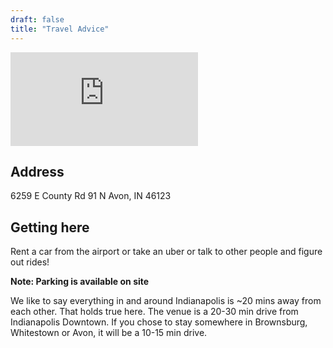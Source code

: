 ```yaml
---
draft: false
title: "Travel Advice"
---
```


<iframe class="google-map" style="border:0;" src="https://www.google.com/maps/embed?pb=!1m18!1m12!1m3!1d5988.827892632287!2d-3.7497530637098593!3d50.72189916227002!2m3!1f0!2f0!3f0!3m2!1i1024!2i768!4f13.1!3m3!1m2!1s0x486dac616bc30dc7%3A0x95241c452f2c9cec!2sEggbeer%20Farm!5e0!3m2!1sen!2suk!4v1659273800010!5m2!1sen!2suk" allowfullscreen="" loading="lazy" referrerpolicy="no-referrer-when-downgrade"></iframe>

## Address

6259 E County Rd 91 N
Avon, IN 
46123

## Getting here

Rent a car from the airport or take an uber or talk to other people and figure out rides!

**Note: Parking is available on site**

We like to say everything in and around Indianapolis is ~20 mins away from each other. That holds true here. The venue is a 20-30 min drive from Indianapolis Downtown. If you chose to stay somewhere in Brownsburg, Whitestown or Avon, it will be a 10-15 min drive.
 